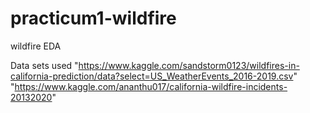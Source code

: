 # practicum1-wildfire
wildfire EDA

Data sets used
"https://www.kaggle.com/sandstorm0123/wildfires-in-california-prediction/data?select=US_WeatherEvents_2016-2019.csv"
"https://www.kaggle.com/ananthu017/california-wildfire-incidents-20132020"
